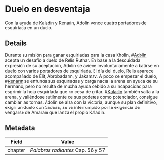 # Duelo en desventaja
Con la ayuda de Kaladin y Renarin, Adolin vence cuatro portadores de esquirlada en un duelo.

## Details
Durante su misión para ganar esquirladas para la casa Kholin, #[Adolin](characters/adolin) acepta un desafío a duelo de Relis Ruthar. En base a la descuidada expresión de su aceptación, Adolin se aviene involuntariamente a batirse en duelo con varios portadores de esquirlada. El día del duelo, Relis aparece acompañado de Elit, Abrobadarm, y Jakamav. A poco de empezar el duelo, #[Renarin](characters/renarin) se enfunda sus esquirladas y carga hacia la arena en ayuda de su hermano, pero no resulta de mucha ayuda debido a su incapacidad para esgrimir la hoja esquirlada que no cesa de gritar. #[Kaladin](characters/kaladin) también salta a la arena, y valiéndose sutilmente de sus poderes como potenciador, consigue cambiar las tornas. Adolin se alza con la victoria, aunque su plan definitivo, exigir un duelo con Sadeas, se ve interrumpido por la exigencia de vengarse de Amaram que lanza el propio Kaladin.

## Metadata
| Field | Value |
| ----- | ----- |
| chapter | *Palabras radiantes* Cap. 56 y 57 |
